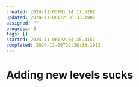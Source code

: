 ```yaml
---
created: 2024-11-05T01:14:17.528Z
updated: 2024-11-06T22:36:33.198Z
assigned: ""
progress: 0
tags: []
started: 2024-11-06T22:04:35.415Z
completed: 2024-11-06T22:36:33.198Z
---
```


# Adding new levels sucks
